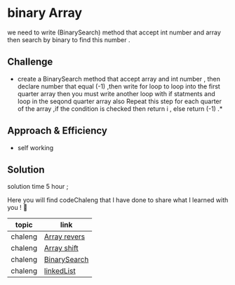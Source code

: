# binary Array
<!-- Short summary or background information -->
we need to write (BinarySearch) method that accept int number and array then search by binary to find this number .
## Challenge
<!-- Description of the challenge -->
* create a BinarySearch method that accept array and int number , then declare  number that equal (-1)   ,then write for loop to loop into the first quarter  array then you must write another loop  with  if statments and loop in the seqond quarter array  also Repeat this step for each quarter  of the array ,if the condition is checked then return i , else return (-1)   .*
## Approach & Efficiency
<!-- What approach did you take? Why? What is the Big O space/time for this approach? -->
 * self working

## Solution
<!-- Embedded whiteboard image -->
solution time 5 hour ;


Here you will find codeChaleng that I have done  to share what I learned with you ! 💙

 topic          | link  |
| ------------- | ------------- |
| chaleng |[Array revers](chalenges/ArrayReverse.java)  |
| chaleng |[Array shift](chalenges/ArrayShift.java)  |
| chaleng |[BinarySearch](chalenges/BinarySearch.java)  |
| chaleng |[linkedList](chalenges/LinkedList.java)  |
